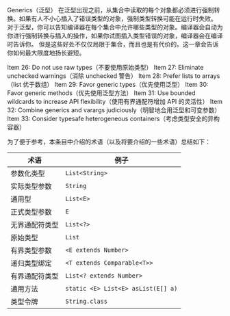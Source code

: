 Generics（泛型）
在泛型出现之前，从集合中读取的每个对象都必须进行强制转换。如果有人不小心插入了错误类型的对象，强制类型转换可能在运行时失败。
对于泛型，你可以告知编译器在每个集合中允许哪些类型的对象。编译器会自动为你进行强制转换与插入的操作，如果你试图插入类型错误的对象，编译器会在编译时告诉你。
但是这些好处不仅仅局限于集合，而且也是有代价的。这一章会告诉你如何最大限度地扬长避短。

Item 26: Do not use raw types（不要使用原始类型）
Item 27: Eliminate unchecked warnings（消除 unchecked 警告）
Item 28: Prefer lists to arrays（list 优于数组）
Item 29: Favor generic types（优先使用泛型）
Item 30: Favor generic methods（优先使用泛型方法）
Item 31: Use bounded wildcards to increase API flexibility（使用有界通配符增加 API 的灵活性）
Item 32: Combine generics and varargs judiciously（明智地合用泛型和可变参数）
Item 33: Consider typesafe heterogeneous containers（考虑类型安全的异构容器）



为了便于参考，本条目中介绍的术语（以及将要介绍的一些术语）总结如下：

| 术语           | 例子                               |
| -------------- | ---------------------------------- |
| 参数化类型     | `List<String>`                     |
| 实际类型参数   | `String`                           |
| 通用型         | `List<E>`                          |
| 正式类型参数   | `E`                                |
| 无界通配符类型 | `List<?>`                          |
| 原始类型       | `List`                             |
| 有界类型参数   | `<E extends Number>`               |
| 递归类型绑定   | `<T extends Comparable<T>>`        |
| 有界通配符类型 | `List<? extends Number>`           |
| 通用方法       | `static <E> List<E> asList(E[] a)` |
| 类型令牌       | `String.class`                     |